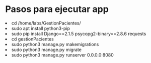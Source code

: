 <h1>Pasos para ejecutar app</h1>
<li>cd /home/labs/GestionPacientes/</li>
<li>sudo apt install python3-pip</li>
<li>sudo pip install Django==2.1.5 psycopg2-binary==2.8.6 requests</li>
<li>cd gestionPacientes</li>
<li>sudo python3 manage.py makemigrations</li>
<li>sudo python3 manage.py migrate</li>
<li>sudo python3 manage.py runserver 0.0.0.0:8080</li>
